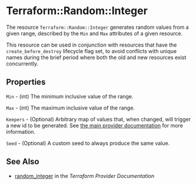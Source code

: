 # Terraform::Random::Integer

The resource `Terraform::Random::Integer` generates random values from a given range, described by the `Min` and `Max` attributes of a given resource.

This resource can be used in conjunction with resources that have
the `create_before_destroy` lifecycle flag set, to avoid conflicts with
unique names during the brief period where both the old and new resources
exist concurrently.

## Properties

`Min` - (int) The minimum inclusive value of the range.

`Max` - (int) The maximum inclusive value of the range.

`Keepers` - (Optional) Arbitrary map of values that, when changed, will trigger a new id to be generated. See [the main provider documentation](../index.html) for more information.

`Seed` - (Optional) A custom seed to always produce the same value.


## See Also

* [random_integer](https://www.terraform.io/docs/providers/random/r/integer.html) in the _Terraform Provider Documentation_